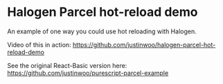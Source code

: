 # Halogen Parcel hot-reload demo

An example of one way you could use hot reloading with Halogen.

Video of this in action: <https://github.com/justinwoo/halogen-parcel-hot-reload-demo>

See the original React-Basic version here: <https://github.com/justinwoo/purescript-parcel-example>
